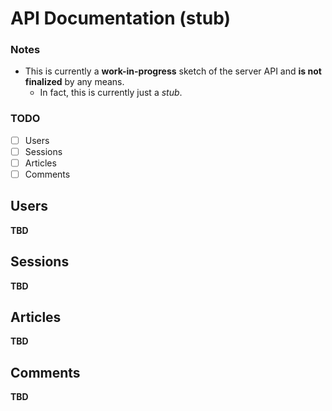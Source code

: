 # API Documentation (stub)

### Notes

- This is currently a **work-in-progress** sketch of the server API and **is not finalized** by any means.
  - In fact, this is currently just a _stub_.

### TODO

- [ ] Users
- [ ] Sessions
- [ ] Articles
- [ ] Comments

## Users

**TBD**

## Sessions

**TBD**

## Articles

**TBD**

## Comments

**TBD**
